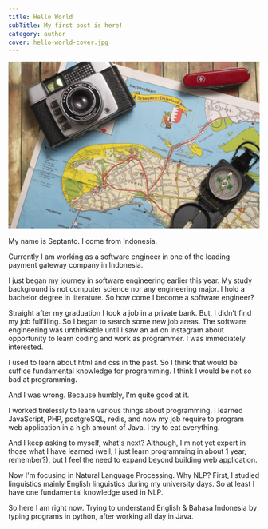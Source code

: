 ```yaml
---
title: Hello World
subTitle: My first post is here!
category: author
cover: hello-world-cover.jpg
---
```


![unsplash.com](./hello-world.jpg)

My name is Septanto. I come from Indonesia.

Currently I am working as a software engineer in one of the leading payment gateway company in Indonesia.

I just began my journey in software engineering earlier this year. My study background is not computer science nor any engineering major. I hold a bachelor degree in literature. So how come I become a software engineer?

Straight after my graduation I took a job in a private bank. But, I didn't find my job fulfilling. So I began to search some new job areas. The software engineering was unthinkable until I saw an ad on instagram about opportunity to learn coding and work as programmer. I was immediately interested.

I used to learn about html and css in the past. So I think that would be suffice fundamental knowledge for programming. I think I would be not so bad at programming.

And I was wrong. Because humbly, I'm quite good at it.

I worked tirelessly to learn various things about programming. I learned JavaScript, PHP, postgreSQL, redis, and now my job require to program web application in a high amount of Java. I try to eat everything.

And I keep asking to myself, what's next? Although, I'm not yet expert in those what I have learned (well, I just learn programming in about 1 year, remember?), but I feel the need to expand beyond building web application.

Now I'm focusing in Natural Language Processing. Why NLP? First, I studied linguistics mainly English linguistics during my university days. So at least I have one fundamental knowledge used in NLP.

So here I am right now. Trying to understand English & Bahasa Indonesia by typing programs in python, after working all day in Java.